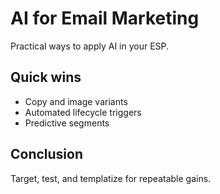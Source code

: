 # AI for Email Marketing

Practical ways to apply AI in your ESP.

## Quick wins
- Copy and image variants
- Automated lifecycle triggers
- Predictive segments

## Conclusion
Target, test, and templatize for repeatable gains.
